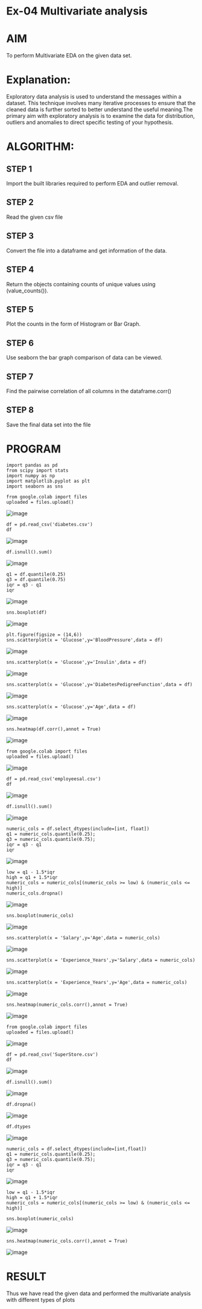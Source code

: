 # Ex-04 Multivariate analysis
# AIM 
To perform Multivariate EDA on the given data set.

# Explanation: 
Exploratory data analysis is used to understand the messages within a dataset. This technique involves many iterative processes to ensure that the cleaned data is further sorted to better understand the useful meaning.The primary aim with exploratory analysis is to examine the data for distribution, outliers and anomalies to direct specific testing of your hypothesis. 

# ALGORITHM:

## STEP 1
Import the built libraries required to perform EDA and outlier removal. 
## STEP 2
Read the given csv file 
## STEP 3
Convert the file into a dataframe and get information of the data. 
## STEP 4
Return the objects containing counts of unique values using (value_counts()).
## STEP 5
Plot the counts in the form of Histogram or Bar Graph.
## STEP 6
Use seaborn the bar graph comparison of data can be viewed.
## STEP 7 
Find the pairwise correlation of all columns in the dataframe.corr() 
## STEP 8 
Save the final data set into the file 

# PROGRAM
```
import pandas as pd
from scipy import stats
import numpy as np
import matplotlib.pyplot as plt
import seaborn as sns
```

```
from google.colab import files
uploaded = files.upload()
```
![image](https://github.com/Vaish-1011/ODD2023-Datascience-Ex-04/assets/135130074/6139b26b-0b17-44b1-8d29-a12eb134d26e)

```
df = pd.read_csv('diabetes.csv')
df
```
![image](https://github.com/Vaish-1011/ODD2023-Datascience-Ex-04/assets/135130074/91a4e2a7-59f1-4cd9-a447-78e1d82bcb6d)

```
df.isnull().sum()
```
![image](https://github.com/Vaish-1011/ODD2023-Datascience-Ex-04/assets/135130074/2c4f5cca-cba4-4bb4-b431-17c09bbd0b7e)

```
q1 = df.quantile(0.25)
q3 = df.quantile(0.75)
iqr = q3 - q1
iqr
```
![image](https://github.com/Vaish-1011/ODD2023-Datascience-Ex-04/assets/135130074/05b2323e-0bbf-4d87-b4d0-de642ed5603e)

```
sns.boxplot(df)
```
![image](https://github.com/Vaish-1011/ODD2023-Datascience-Ex-04/assets/135130074/32d2ee2e-1260-4cea-9082-a067b492b0ee)

```
plt.figure(figsize = (14,6))
sns.scatterplot(x = 'Glucose',y='BloodPressure',data = df)
```
![image](https://github.com/Vaish-1011/ODD2023-Datascience-Ex-04/assets/135130074/d260b052-5e60-44ca-837c-15f8baa1d202)

```
sns.scatterplot(x = 'Glucose',y='Insulin',data = df)
```
![image](https://github.com/Vaish-1011/ODD2023-Datascience-Ex-04/assets/135130074/96998dbe-2632-4ba2-a72f-87bda8b8e276)

```
sns.scatterplot(x = 'Glucose',y='DiabetesPedigreeFunction',data = df)
```
![image](https://github.com/Vaish-1011/ODD2023-Datascience-Ex-04/assets/135130074/581d2b36-684d-4705-9833-e51bcba72c83)

```
sns.scatterplot(x = 'Glucose',y='Age',data = df)
```
![image](https://github.com/Vaish-1011/ODD2023-Datascience-Ex-04/assets/135130074/c8db7dbc-85eb-4835-99cc-b282f249f4ee)

```
sns.heatmap(df.corr(),annot = True)
```
![image](https://github.com/Vaish-1011/ODD2023-Datascience-Ex-04/assets/135130074/bf593e69-c06e-485e-b3c6-692059a72ed3)

```
from google.colab import files
uploaded = files.upload()
```
![image](https://github.com/Vaish-1011/ODD2023-Datascience-Ex-04/assets/135130074/2880fc29-ce10-453c-b9f3-329b09c71c20)

```
df = pd.read_csv('employeesal.csv')
df
```
![image](https://github.com/Vaish-1011/ODD2023-Datascience-Ex-04/assets/135130074/8bf617ed-58e0-45d6-9938-79756fbeba78)

```
df.isnull().sum()
```
![image](https://github.com/Vaish-1011/ODD2023-Datascience-Ex-04/assets/135130074/59c4b545-12f3-4387-b80e-c220924f80f7)

```
numeric_cols = df.select_dtypes(include=[int, float])
q1 = numeric_cols.quantile(0.25);
q3 = numeric_cols.quantile(0.75);
iqr = q3 - q1
iqr
```
![image](https://github.com/Vaish-1011/ODD2023-Datascience-Ex-04/assets/135130074/46adb4d3-129c-4dbb-9881-17a9e1153bea)

```
low = q1 - 1.5*iqr
high = q1 + 1.5*iqr
numeric_cols = numeric_cols[(numeric_cols >= low) & (numeric_cols <= high)]
numeric_cols.dropna()
```
![image](https://github.com/Vaish-1011/ODD2023-Datascience-Ex-04/assets/135130074/c07bb422-e0e0-428e-a2b0-f914c678a521)

```
sns.boxplot(numeric_cols)
```
![image](https://github.com/Vaish-1011/ODD2023-Datascience-Ex-04/assets/135130074/ce75095d-4f3d-4904-b46f-d453583bd386)

```
sns.scatterplot(x = 'Salary',y='Age',data = numeric_cols)
```
![image](https://github.com/Vaish-1011/ODD2023-Datascience-Ex-04/assets/135130074/64bacbc5-db78-41d8-92d7-13291ef4e84e)

```
sns.scatterplot(x = 'Experience_Years',y='Salary',data = numeric_cols)
```
![image](https://github.com/Vaish-1011/ODD2023-Datascience-Ex-04/assets/135130074/c48ed4e9-c694-48e8-9d7a-3c229c6bac19)

```
sns.scatterplot(x = 'Experience_Years',y='Age',data = numeric_cols)
```
![image](https://github.com/Vaish-1011/ODD2023-Datascience-Ex-04/assets/135130074/143a2b8e-f961-4264-893b-e924865e6e54)

```
sns.heatmap(numeric_cols.corr(),annot = True)
```
![image](https://github.com/Vaish-1011/ODD2023-Datascience-Ex-04/assets/135130074/b1098c01-57dd-4305-af99-0fb088126539)

```
from google.colab import files
uploaded = files.upload()
```
![image](https://github.com/Vaish-1011/ODD2023-Datascience-Ex-04/assets/135130074/71136f65-5139-438a-966c-58dfdd274801)

```
df = pd.read_csv('SuperStore.csv')
df
```
![image](https://github.com/Vaish-1011/ODD2023-Datascience-Ex-04/assets/135130074/a69b33ef-377a-4161-8952-30b60ed31f21)

```
df.isnull().sum()
```
![image](https://github.com/Vaish-1011/ODD2023-Datascience-Ex-04/assets/135130074/2e117a97-c529-47c7-876d-b14947c0f1d1)

```
df.dropna()
```
![image](https://github.com/Vaish-1011/ODD2023-Datascience-Ex-04/assets/135130074/579a9aeb-623b-4193-afb2-339f73ad14c2)


```
df.dtypes
```
![image](https://github.com/Vaish-1011/ODD2023-Datascience-Ex-04/assets/135130074/dc898982-cf9a-494d-94b5-84359824774d)

```
numeric_cols = df.select_dtypes(include=[int,float])
q1 = numeric_cols.quantile(0.25);
q3 = numeric_cols.quantile(0.75);
iqr = q3 - q1
iqr
```
![image](https://github.com/Vaish-1011/ODD2023-Datascience-Ex-04/assets/135130074/3cd56a79-58fe-442d-9a76-e9cab138f7b2)

```
low = q1 - 1.5*iqr
high = q1 + 1.5*iqr
numeric_cols = numeric_cols[(numeric_cols >= low) & (numeric_cols <= high)]
```

```
sns.boxplot(numeric_cols)
```
![image](https://github.com/Vaish-1011/ODD2023-Datascience-Ex-04/assets/135130074/3d1e51a9-1d7b-4722-a11a-be68e9b020ba)

```
sns.heatmap(numeric_cols.corr(),annot = True)
```
![image](https://github.com/Vaish-1011/ODD2023-Datascience-Ex-04/assets/135130074/a82e88bc-70d2-4b91-b091-e2c41f9e13f6)

# RESULT
Thus we have read the given data and performed the multivariate analysis with different types of plots



